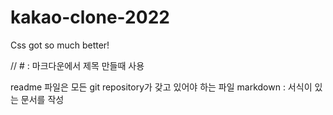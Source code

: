 # kakao-clone-2022

Css got so much better!

// # : 마크다운에서 제목 만들때 사용

readme 파일은 모든 git repository가 갖고 있어야 하는 파일
markdown : 서식이 있는 문서를 작성
